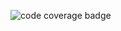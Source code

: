 ![code coverage badge](https://github.com/lcysmthls/learn-cicd-starter/actions/workflows/ci.yml/badge.svg)
